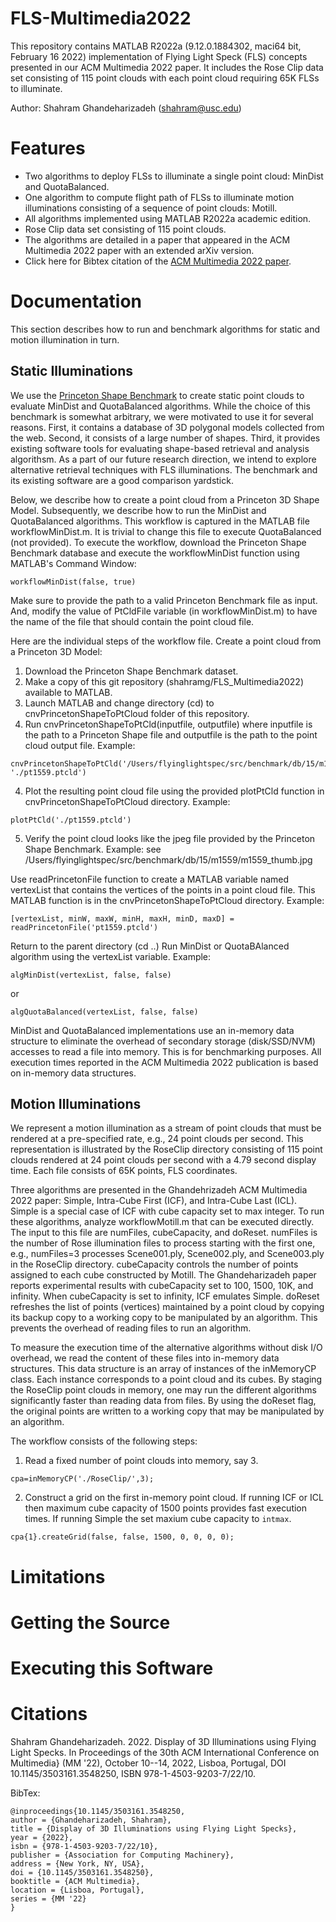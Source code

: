 # FLS-Multimedia2022
This repository contains MATLAB R2022a (9.12.0.1884302, maci64 bit, February 16 2022) implementation of Flying Light Speck (FLS) concepts presented in our ACM Multimedia 2022 paper.  It includes the Rose Clip data set consisting of 115 point clouds with each point cloud requiring 65K FLSs to illuminate.  

Author:  Shahram Ghandeharizadeh (shahram@usc.edu)

# Features

  * Two algorithms to deploy FLSs to illuminate a single point cloud:  MinDist and QuotaBalanced.
  * One algorithm to compute flight path of FLSs to illuminate motion illuminations consisting of a sequence of point clouds:  Motill.
  * All algorithms implemented using MATLAB R2022a academic edition. 
  * Rose Clip data set consisting of 115 point clouds.
  * The algorithms are detailed in a paper that appeared in the ACM Multimedia 2022 paper with an extended arXiv version.
  * Click here for Bibtex citation of the [ACM Multimedia 2022 paper](https://github.com/shahramg/FLS-Multimedia2022#citations).

# Documentation

This section describes how to run and benchmark algorithms for static and motion illumination in turn.

## Static Illuminations

We use the [Princeton Shape Benchmark](https://shape.cs.princeton.edu/benchmark/) to create static point clouds to evaluate MinDist and QuotaBalanced algorithms.  While the choice of this benchmark is somewhat arbitrary, we were motivated to use it for several reasons.  First, it contains a database of 3D polygonal models collected from the web.  Second, it consists of a large number of shapes.  Third, it provides existing software tools for evaluating shape-based retrieval and analysis algorithsm.  As a part of our future research direction, we intend to explore alternative retrieval techniques with FLS illuminations.  The benchmark and its existing software are a good comparison yardstick.  

Below, we describe how to create a point cloud from a Princeton 3D Shape Model.  Subsequently, we describe how to run the MinDist and QuotaBalanced algorithms.  This workflow is captured in the MATLAB file workflowMinDist.m.  It is trivial to change this file to execute QuotaBalanced (not provided). To execute the workflow, download the Princeton Shape Benchmark database and execute the workflowMinDist function using MATLAB's Command Window:
```
workflowMinDist(false, true)
```
Make sure to provide the path to a valid Princeton Benchmark file as input.  And, modify the value of PtCldFile variable (in workflowMinDist.m) to have the name of the file that should contain the point cloud file.

Here are the individual steps of the workflow file.  Create a point cloud from a Princeton 3D Model:
1. Download the Princeton Shape Benchmark dataset.
2. Make a copy of this git repository (shahramg/FLS_Multimedia2022) available to MATLAB.
3. Launch MATLAB and change directory (cd) to cnvPrincetonShapeToPtCloud folder of this repository.
4. Run cnvPrincetonShapeToPtCld(inputfile, outputfile) where inputfile is the path to a Princeton Shape file and outputfile is the path to the point cloud output file.  Example:  
```
cnvPrincetonShapeToPtCld('/Users/flyinglightspec/src/benchmark/db/15/m1559/m1559.off', './pt1559.ptcld')
```
4. Plot the resulting point cloud file using the provided plotPtCld function in cnvPrincetonShapeToPtCloud directory.  Example:  
```
plotPtCld('./pt1559.ptcld')
```
5. Verify the point cloud looks like the jpeg file provided by the Princeton Shape Benchmark.  Example:  see /Users/flyinglightspec/src/benchmark/db/15/m1559/m1559_thumb.jpg

Use readPrincetonFile function to create a MATLAB variable named vertexList that contains the vertices of the points in a point cloud file.  This MATLAB function is in the cnvPrincetonShapeToPtCloud directory.  Example:  
```
[vertexList, minW, maxW, minH, maxH, minD, maxD] = readPrincetonFile('pt1559.ptcld')
```

Return to the parent directory (cd ..) Run MinDist or QuotaBAlanced algorithm using the vertexList variable. Example:  
```
algMinDist(vertexList, false, false) 
```
or 
```
algQuotaBalanced(vertexList, false, false)
```
MinDist and QuotaBalanced implementations use an in-memory data structure to eliminate the overhead of secondary storage (disk/SSD/NVM) accesses to read a file into memory.  This is for benchmarking purposes.  All execution times reported in the ACM Multimedia 2022 publication is based on in-memory data structures.


## Motion Illuminations
We represent a motion illumination as a stream of point clouds that must be rendered at a pre-specified rate, e.g., 24 point clouds per second.  This representation is illustrated by the RoseClip directory consisting of 115 point clouds rendered at 24 point clouds per second with a 4.79 second display time.  Each file consists of 65K points, FLS coordinates.

Three algorithms are presented in the Ghandehrizadeh ACM Multimedia 2022 paper:  Simple, Intra-Cube First (ICF), and Intra-Cube Last (ICL).  Simple is a special case of ICF with cube capacity set to max integer.  To run these algorithms, analyze workflowMotill.m that can be executed directly.  The input to this file are numFiles, cubeCapacity, and doReset.  numFiles is the number of Rose illumination files to process starting with the first one, e.g., numFiles=3 processes Scene001.ply, Scene002.ply, and Scene003.ply in the RoseClip directory.  cubeCapacity controls the number of points assigned to each cube constructed by Motill.  The Ghandeharizadeh paper reports experimental results with cubeCapacity set to 100, 1500, 10K, and infinity.  When cubeCapacity is set to infinity, ICF emulates Simple.  doReset refreshes the list of points (vertices) maintained by a point cloud by copying its backup copy to a working copy to be manipulated by an algorithm.  This prevents the overhead of reading files to run an algorithm.  

To measure the execution time of the alternative algorithms without disk I/O overhead, we read the content of these files into in-memory data structures.  This data structure is an array of instances of the inMemoryCP class.  Each instance corresponds to a point cloud and its cubes.  By staging the RoseClip point clouds in memory, one may run the different algorithms significantly faster than reading data from files.  By using the doReset flag, the original points are written to a working copy that may be manipulated by an algorithm.

The workflow consists of the following steps:
1. Read a fixed number of point clouds into memory, say 3.
```
cpa=inMemoryCP('./RoseClip/',3);
```
2. Construct a grid on the first in-memory point cloud.  If running ICF or ICL then maximum cube capacity of 1500 points provides fast execution times.  If running Simple the set maxium cube capacity to ``intmax``.
```
cpa{1}.createGrid(false, false, 1500, 0, 0, 0, 0);
```


# Limitations

# Getting the Source

# Executing this Software

# Citations

Shahram Ghandeharizadeh. 2022. Display of 3D Illuminations using Flying Light Specks.  In Proceedings of the 30th ACM International Conference on Multimedia} (MM '22), October 10--14, 2022, Lisboa, Portugal, DOI 10.1145/3503161.3548250, ISBN 978-1-4503-9203-7/22/10.

BibTex:
```
@inproceedings{10.1145/3503161.3548250,
author = {Ghandeharizadeh, Shahram},
title = {Display of 3D Illuminations using Flying Light Specks},
year = {2022},
isbn = {978-1-4503-9203-7/22/10},
publisher = {Association for Computing Machinery},
address = {New York, NY, USA},
doi = {10.1145/3503161.3548250},
booktitle = {ACM Multimedia},
location = {Lisboa, Portugal},
series = {MM '22}
}
```
